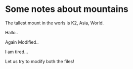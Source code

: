 Some notes about mountains
==========================

The tallest mount in the worls is K2, Asia, World.

Hallo..

Again Modified..

I am tired...

Let us try to modify both the files!
